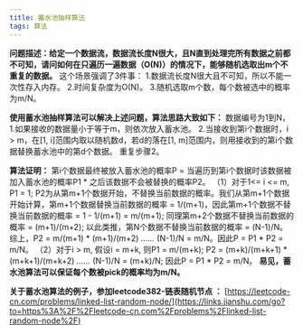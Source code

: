 ```yaml
---
title: 蓄水池抽样算法
tags: 算法
---
```


**问题描述：给定一个数据流，数据流长度N很大，且N直到处理完所有数据之前都不可知，请问如何在只遍历一遍数据（O(N)）的情况下，能够随机选取出m个不重复的数据。**
这个场景强调了3件事：
1.数据流长度N很大且不可知，所以不能一次性存入内存。
2.时间复杂度为O(N)。
3.随机选取m个数，每个数被选中的概率为m/N。

**使用蓄水池抽样算法可以解决上述问题，算法思路大致如下：**
数据编号为1到N，
1.如果接收的数据量小于等于m，则依次放入蓄水池。
2.当接收到第i个数据时，i > m，在[1, i]范围内取以随机数d，若d的落在[1, m]范围内，则用接收到的第i个数据替换蓄水池中的第d个数据。
重复步骤2。

**算法证明：**
第i个数据最终被放入蓄水池的概率P = 当遍历到第i个数据时该数据被加入蓄水池的概率P1 * 之后该数据不会被替换的概率P2。
（1）对于1<= i <= m, P1 = 1; P2为从第m+1个数据开始，不替换当前数据的概率。我们从第m+1个数据开始计算，第m+1个数据替换当前数据的概率 = 1/(m+1)，因此第m+1个数据不替换当前数据的概率 = 1 - 1/(m+1) = m/(m+1); 同理第m+2个数据不替换当前数据的概率 = (m+1)/(m+2); 以此类推，第N个数据不替换当前数据的概率 = (N-1)/N。
综上，P2 = m/(m+1) * (m+1)/(m+2) *......* (N-1)/N = m/N。因此P = P1 * P2 = m/N。
（2）对于i > m, 假设i = m+k, 则P1 = m/(m+k); P2 = (m+k)/(m+k+1) * (m+k+1)/(m+k+2) *......* (N-1)/N = (m+k)/N; 因此P = P1 * P2 = m/N。
**易见，蓄水池算法可以保证每个数被pick的概率均为m/N。**

**关于蓄水池算法的例子，参加leetcode382-链表随机节点 ：** [https://leetcode-cn.com/problems/linked-list-random-node/](https://links.jianshu.com/go?to=https%3A%2F%2Fleetcode-cn.com%2Fproblems%2Flinked-list-random-node%2F)